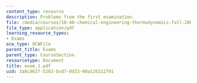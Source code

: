```yaml
---
content_type: resource
description: Problems from the first examination.
file: /media/courses/10-40-chemical-engineering-thermodynamics-fall-2003/3a8c862f5283bcd70d3300a126212791_exam_1.pdf
file_type: application/pdf
learning_resource_types:
- Exams
ocw_type: OCWFile
parent_title: Exams
parent_type: CourseSection
resourcetype: Document
title: exam_1.pdf
uid: 3a8c862f-5283-bcd7-0d33-00a126212791
---
```


